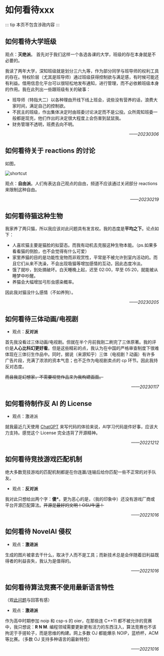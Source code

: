 # 如何看待xxx
::: tip
本页不包含涉政内容
:::
## 如何看待大学班级
观点：**灭绝派**。
首先对于我们这样一个各选各课的大学，班级的存在本身就是不必要的。

我读了两年大学，深知班级就是划分三六九等，作为部分同学与班导师的权利工具的存在。特权阶层（尤其是班导师）通过班级获得控制欲与满足感，有时候可能还有利益。借用信息化平台可以很轻松地发布通知，进行管理，而不必依赖班级本身的作用。我在此列出一些跟班级有关的破事：
* 班导师（特指大二）以各种理由开线下线上班会，说些没有营养的话，浪费大家时间，满足自己的控制欲。
* 不民主的班级，作出集体决定时由班委讨论决定而不是公投。众所周知班委一般都是现充，他们作出的决定很大程度上会伤害到鼠鼠我。
* 财务管理不透明，班费去向不明。

<div style="text-align: right;font-style: italic;">——20230306</div>

## 如何看待关于 reactions 的讨论
如图，

<div class="image40">
<img alt="shortcut" src="https://cdn.staticaly.com/gh/lxl66566/lxl66566.github.io/images/gossip/consider/1.jpg"/>
</div>

观点：**自由派**。人们有表达自己观点的自由，频道不应该通过关闭部分 reactions 来限制这种自由。

<div style="text-align: right;font-style: italic;">——20230219</div>

## 如何看待猫这种生物
我家养了两只猫，所以我应该对此问题具有发言权。我的态度是**平均之下**。论点如下：

* 人喜欢猫主要是猫脸的拟婴态。而我有动机去克服这种生物本能。（ps.如果多看看猫的侧脸，也不会觉得有什么可爱）
* 家里养猫的目的是功能性宠物而非观赏性，平常是不被允许到室内活动的。而且它们从来不洗澡，不会出现吸猫等增加感情的互动，因此态度冷淡。
* 饿了就吵，到处搞破坏。白天睡晚上起，迟至 02:00，早至 05:20，就能被从睡梦中吵醒。
* 养猫会大幅增加弓形虫感染概率。

因此我对猫没什么感情（不如养狗）。

<div style="text-align: right;font-style: italic;">——20230205</div>

## 如何看待三体动画/电视剧
* 观点：**反对派**

首先我没看过三体动画/电视剧。但就在半个月前我刚二刷完了三体原著。我的评价是**人心比科幻更好看**。但是这些精彩的点，我认为在中国的严格审查制度下很难体现在三体衍生作品中。同时，据说（来源知乎）三体（电视剧 ? 动画）有许多广告片段，充满了浓浓的资本气息；也不乏作为电视剧卖点的 cp 环节。因此我持反对态度。

~~而且我是幻想家，不需要视觉作品来为我构建画面。~~

<div style="text-align: right;font-style: italic;">——20230117</div>

## 如何看待制作反 AI 的 License
* 观点：激进派

就我最近几天使用 [ChatGPT](https://gpt.chatapi.art/) 来写代码的体验来说，AI学习代码是件好事，应该大力支持。感觉这个 License 完全违背了开源精神。

<div style="text-align: right;font-style: italic;">——20221212</div>

## 如何看待竞技游戏匹配机制
绝大多数竞技游戏的匹配机制都是在你连赢/连输后给你匹配一些不正常的对手队友。
* 观点：**反对派**

我对此只想给出两个字：**傻\***。更为恶心的是，（我的印象中）还没有游戏厂商或平台开源匹配算法。~~开源是最好的文明！OSU牛逼！~~

<div style="text-align: right;font-style: italic;">——20221016</div>

## 如何看待 NovelAI 侵权
* 观点：**激进派**

生成的图片被拿去干什么，取决于人而不是工具；而新技术总是会伴随着旧利益既得者的利益丧失，我认为是值得的。

<div style="text-align: right;font-style: italic;">——20221016</div>

## 如何看待算法竞赛不使用最新语言特性
（观[此问题](https://www.zhihu.com/question/30589288)与回答有感）
* 观点：**激进派**

作为高中时期参加 noip 和 csp-s 的 oier，在那些连 C++11 都不被允许的竞赛中，我只想说：**R N M**. 编程领域需要更新更有活力的东西注入，算法竞赛也不该拘泥于手搓轮子，而是思维的构建。网上多数 OJ 都能爆杀 NOIP，蓝桥杯，ACM 等比赛。（多数 OJ 支持多种语言的最新特性）

<div style="text-align: right;font-style: italic;">——20221016</div>
